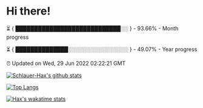 # Hi there!

⏳ { ████████████████████████████░░ } - 93.66% - Month progress

⏳ { ██████████████░░░░░░░░░░░░░░░░ } - 49.07% - Year progress

⏰ Updated on Wed, 29 Jun 2022 02:22:21 GMT


[![Schlauer-Hax's github stats](https://github-readme-stats.vercel.app/api?username=Schlauer-Hax&show_icons=true&theme=dark&count_private=true)](https://github.com/Schlauer-Hax)


[![Top Langs](https://github-readme-stats.vercel.app/api/top-langs/?username=Schlauer-Hax&layout=compact&theme=dark)](https://github.com/Schlauer-Hax?tab=repositories)


[![Hax's wakatime stats](https://github-readme-stats.vercel.app/api/wakatime?username=Hax&theme=dark)](https://wakatime.com/@Hax)

